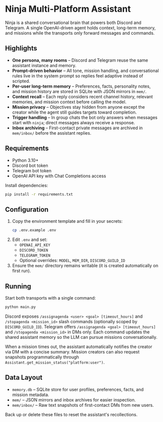 # Ninja Multi-Platform Assistant

Ninja is a shared conversational brain that powers both Discord and Telegram. A single OpenAI-driven agent holds context, long-term memory, and missions while the transports only forward messages and commands.

## Highlights

- **One persona, many rooms** – Discord and Telegram reuse the same assistant instance and memory.
- **Prompt-driven behavior** – All tone, mission handling, and conversational rules live in the system prompt so replies feel adaptive instead of scripted.
- **Per-user long-term memory** – Preferences, facts, personality notes, and mission history are stored in SQLite with JSON mirrors in `mem/`.
- **Context recall** – Each reply considers recent channel history, relevant memories, and mission context before calling the model.
- **Mission privacy** – Objectives stay hidden from anyone except the creator while the agent still guides targets toward completion.
- **Trigger handling** – In group chats the bot only answers when messages start with `ninja`; direct messages always receive a response.
- **Inbox archiving** – First-contact private messages are archived in `mem/inbox/` before the assistant replies.

## Requirements

- Python 3.10+
- Discord bot token
- Telegram bot token
- OpenAI API key with Chat Completions access

Install dependencies:

```bash
pip install -r requirements.txt
```

## Configuration

1. Copy the environment template and fill in your secrets:
   ```bash
   cp .env.example .env
   ```
2. Edit `.env` and set:
   - `OPENAI_API_KEY`
   - `DISCORD_TOKEN`
   - `TELEGRAM_TOKEN`
   - Optional overrides: `MODEL`, `MEM_DIR`, `DISCORD_GUILD_ID`
3. Ensure the `mem/` directory remains writable (it is created automatically on first run).

## Running

Start both transports with a single command:

```bash
python main.py
```

Discord exposes `/assignagenda <user> <goal> [timeout_hours]` and `/stopagenda <mission_id>` slash commands (optionally scoped by `DISCORD_GUILD_ID`).
Telegram offers `/assignagenda <goal> [timeout_hours]` and `/stopagenda <mission_id>` in DMs only. Each command updates the shared assistant memory so the LLM can pursue missions conversationally.

When a mission times out, the assistant automatically notifies the creator via DM with a concise summary. Mission creators can also request snapshots programmatically through `Assistant.get_mission_status("platform:user")`.

## Data Layout

- `memory.db` – SQLite store for user profiles, preferences, facts, and mission metadata.
- `mem/` – JSON mirrors and inbox archives for easier inspection.
- `mem/inbox/` – Raw text snapshots of first-contact DMs from new users.

Back up or delete these files to reset the assistant's recollections.

